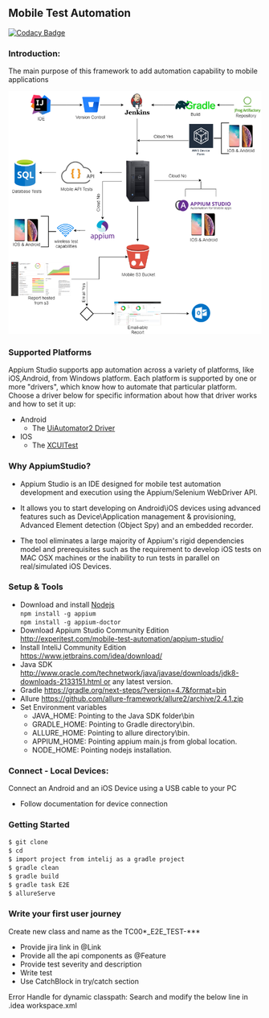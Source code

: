 ## Mobile Test Automation

[![Codacy Badge](https://api.codacy.com/project/badge/Grade/6aaf27fdb62e4792ba5a3a9841ce13ee)](https://www.codacy.com/app/dipjyotimetia/MobileTestFramework?utm_source=github.com&amp;utm_medium=referral&amp;utm_content=TestautoDev/MobileTestFramework&amp;utm_campaign=Badge_Grade)

### Introduction:
The main purpose of this framework to add automation capability to mobile applications

<img src="https://github.com/TestautoDev/Tricks-And-Tips/blob/master/NewArchitecture.png" width="600">

### Supported Platforms  
Appium Studio supports app automation across a variety of platforms, like iOS,Android, from Windows platform. Each platform is supported by one or more "drivers",
which know how to automate that particular platform. Choose a driver below for specific information about how that driver works and how to set it up:

* Android
    * The [UiAutomator2 Driver](/docs/en/drivers/android-uiautomator2.md)
* IOS
    * The [XCUITest](http://appium.io/docs/en/drivers/ios-xcuitest/)  
    
### Why AppiumStudio?
* Appium Studio is an IDE designed for mobile test automation development and
  execution using the Appium/Selenium WebDriver API.

* It allows you to start developing on Android\iOS devices using advanced features such as
  Device\Application management & provisioning, Advanced Element detection (Object Spy) and an embedded recorder.

* The tool eliminates a large majority of Appium's rigid dependencies model and prerequisites such as the requirement to
  develop iOS tests on MAC OSX machines or the inability to run tests in parallel on real/simulated iOS Devices.

### Setup & Tools
* Download and install [Nodejs](https://nodejs.org/en/download/)   
  ``
  npm install -g appium
  ``  
  ``
  npm install -g appium-doctor
  ``
* Download Appium Studio Community Edition
  http://experitest.com/mobile-test-automation/appium-studio/
* Install InteliJ Community Edition
  https://www.jetbrains.com/idea/download/
* Java SDK  
  http://www.oracle.com/technetwork/java/javase/downloads/jdk8-downloads-2133151.html or any latest version.
* Gradle
  https://gradle.org/next-steps/?version=4.7&format=bin
* Allure
  https://github.com/allure-framework/allure2/archive/2.4.1.zip    
* Set Environment variables      
    * JAVA_HOME: Pointing to the Java SDK folder\bin
    * GRADLE_HOME: Pointing to Gradle directory\bin.
    * ALLURE_HOME: Pointing to allure directory\bin.
    * APPIUM_HOME: Pointing appium main.js from global location.
    * NODE_HOME: Pointing nodejs installation.

### Connect - Local Devices:
Connect an Android and an iOS Device using a USB cable to your PC
 - Follow documentation for device connection

### Getting Started
```sh
$ git clone 
$ cd 
$ import project from intelij as a gradle project
$ gradle clean
$ gradle build
$ gradle task E2E
$ allureServe
```

### Write your first user journey
Create new class and name as the TC00*_E2E_TEST-***
 - Provide jira link in @Link
 - Provide all the api components as @Feature
 - Provide test severity and description
 - Write test
 - Use CatchBlock in try/catch section

Error Handle for dynamic classpath:
Search and modify the below line in .idea workspace.xml
<component name="PropertiesComponent">
    <property name="dynamic.classpath" value="true" />
</component>
